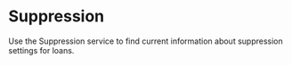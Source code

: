 # Suppression

Use the Suppression service to find current information about suppression settings for loans.